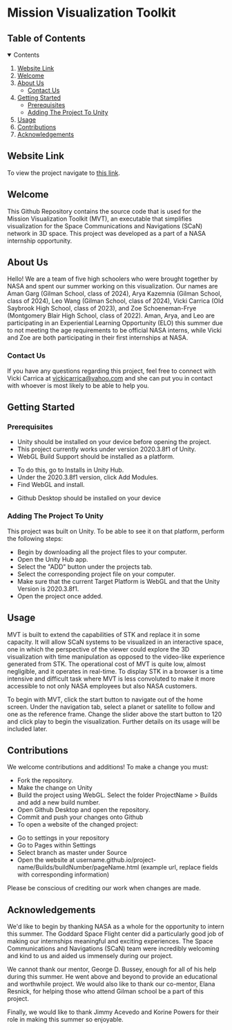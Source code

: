 # Mission Visualization Toolkit

## Table of Contents

<details open="open">
  <summary>Contents</summary>
  <ol>
    <li>
      <a href="#website-link">Website Link</a>
    </li>
    <li>
      <a href="#welcome">Welcome</a>
    </li>
    <li>
      <a href="#about-us">About Us</a>
      <ul>
        <li><a href="#contact-us">Contact Us</a></li>
      </ul>
    </li>
   <li>
      <a href="#getting-started">Getting Started</a>
      <ul>
        <li><a href="#prerequisites">Prerequisites</a></li>
      </ul>
     <ul>
        <li><a href="#adding-the-project-to-unity">Adding The Project To Unity</a></li>
      </ul>
    </li>
    <li><a href="#usage">Usage</a></li>
    <li><a href="#contributions">Contributions</a></li>
    <li><a href="#acknowledgements">Acknowledgements</a></li>
  </ol>
</details>

## Website Link

To view the project navigate to [this link](https://vickicarrica.github.io/Mission-Visualization-Toolkit/Builds/fourteen/page.html).


## Welcome

This Github Repository contains the source code that is used for the Mission Visualization Toolkit (MVT), an executable that simplifies visualization for the Space Communications and Navigations (SCaN) network in 3D space. This project was developed as a part of a NASA internship opportunity. 

## About Us

Hello! We are a team of five high schoolers who were brought together by NASA and spent our summer working on this visualization.
Our names are Aman Garg (Gilman School, class of 2024), Arya Kazemnia (Gilman School, class of 2024), Leo Wang (Gilman School, class of 2024), Vicki Carrica (Old Saybrook High School, class of 2023), and Zoe Schoeneman-Frye (Montgomery Blair High School, class of 2022). Aman, Arya, and Leo are participating in an Experiential Learning Opportunity (ELO) this summer due to not meeting the age requirements to be official NASA interns, while Vicki and Zoe are both participating in their first internships at NASA. 

### Contact Us

If you have any questions regarding this project, feel free to connect with Vicki Carrica at vickicarrica@yahoo.com and she can put you in contact with whoever is most likely to be able to help you. 

## Getting Started

### Prerequisites

* Unity should be installed on your device before opening the project.
* This project currently works under version 2020.3.8f1 of Unity.
* WebGL Build Support should be installed as a platform.
 - To do this, go to Installs in Unity Hub.
 - Under the 2020.3.8f1 version, click Add Modules.
 - Find WebGL and install.
* Github Desktop should be installed on your device

### Adding The Project To Unity

This project was built on Unity. To be able to see it on that platform, perform the following steps:
* Begin by downloading all the project files to your computer. 
* Open the Unity Hub app.
* Select the "ADD" button under the projects tab.
* Select the corresponding project file on your computer.
* Make sure that the current Target Platform is WebGL and that the Unity Version is 2020.3.8f1.
* Open the project once added.

## Usage

MVT is built to extend the capabilities of STK and replace it in some capacity. It will allow SCaN systems to be visualized in an interactive space, one in which the perspective of the viewer could explore the 3D visualization with time manipulation as opposed to the video-like experience generated from STK. The operational cost of MVT is quite low, almost negligible, and it operates in real-time. To display STK in a browser is a time intensive and difficult task where MVT is less convoluted to make it more accessible to not only NASA employees but also NASA customers.

To begin with MVT, click the start button to navigate out of the home screen. Under the navigation tab, select a planet or satellite to follow and one as the reference frame. Change the slider above the start button to 120 and click play to begin the visualization. Further details on its usage will be included later.

## Contributions

We welcome contributions and additions! To make a change you must:
* Fork the repository.
* Make the change on Unity
* Build the project using WebGL. Select the folder ProjectName > Builds and add a new build number.
* Open Github Desktop and open the repository.
* Commit and push your changes onto Github
* To open a website of the changed project:
 - Go to settings in your repository
 - Go to Pages within Settings
 - Select branch as master under Source
 - Open the website at username.github.io/project-name/Builds/buildNumber/pageName.html (example url, replace fields with corresponding information)
 
 Please be conscious of crediting our work when changes are made.
 
## Acknowledgements
 
We'd like to begin by thanking NASA as a whole for the opportunity to intern this summer. The Goddard Space Flight center did a particularly good job of making our internships meaningful and exciting experiences. The Space Communications and Navigations (SCaN) team were incredibly welcoming and kind to us and aided us immensely during our project.
 
We cannot thank our mentor, George D. Bussey, enough for all of his help during this summer. He went above and beyond to provide an educational and worthwhile project. We would also like to thank our co-mentor, Elana Resnick, for helping those who attend Gilman school be a part of this project.

Finally, we would like to thank Jimmy Acevedo and Korine Powers for their role in making this summer so enjoyable.
 

